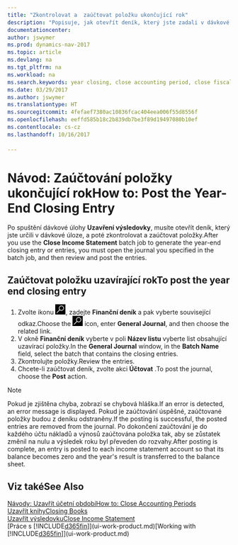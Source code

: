 ```yaml
---
title: "Zkontrolovat a  zaúčtovat položku ukončující rok"
description: "Popisuje, jak otevřít deník, který jste zadali v dávkové úloze doložky výkazu příjmů, a poté zkontrolujte a zaúčtujte položku uzavření konce roku."
documentationcenter: 
author: jswymer
ms.prod: dynamics-nav-2017
ms.topic: article
ms.devlang: na
ms.tgt_pltfrm: na
ms.workload: na
ms.search.keywords: year closing, close accounting period, close fiscal year, bank account detailed trial balance
ms.date: 03/29/2017
ms.author: jswymer
ms.translationtype: HT
ms.sourcegitcommit: 4fefaef7380ac10836fcac404eea006f55d8556f
ms.openlocfilehash: eeffd585b18c2b839db7be3f89d19497080b10ef
ms.contentlocale: cs-cz
ms.lasthandoff: 10/16/2017

---
```

# <a name="how-to-post-the-year-end-closing-entry"></a><span data-ttu-id="25fce-103">Návod: Zaúčtování položky ukončující rok</span><span class="sxs-lookup"><span data-stu-id="25fce-103">How to: Post the Year-End Closing Entry</span></span>
<span data-ttu-id="25fce-104">Po spuštění dávkové úlohy **Uzavření výsledovky**, musíte otevřít deník, který jste určili v dávkové úloze, a poté zkontrolovat a zaúčtovat položky.</span><span class="sxs-lookup"><span data-stu-id="25fce-104">After you use the **Close Income Statement** batch job to generate the year-end closing entry or entries, you must open the journal you specified in the batch job, and then review and post the entries.</span></span>

## <a name="to-post-the-year-end-closing-entry"></a><span data-ttu-id="25fce-105">Zaúčtovat položku uzavírající rok</span><span class="sxs-lookup"><span data-stu-id="25fce-105">To post the year end closing entry</span></span>
1. <span data-ttu-id="25fce-106">Zvolte ikonu ![Vyhledat stránku nebo sestavu](media/ui-search/search_small.png "Ikona Vyhledat stránku nebo sestavu"), zadejte **Finanční deník** a pak vyberte související odkaz.</span><span class="sxs-lookup"><span data-stu-id="25fce-106">Choose the ![Search for Page or Report](media/ui-search/search_small.png "Search for Page or Report icon") icon, enter **General Journal**, and then choose the related link.</span></span>
2. <span data-ttu-id="25fce-107">V okně **Finanční deník** vyberte v poli **Název listu** vyberte list obsahující uzavírací položky.</span><span class="sxs-lookup"><span data-stu-id="25fce-107">In the **General Journal** window, in the **Batch Name** field, select the batch that contains the closing entries.</span></span>
3. <span data-ttu-id="25fce-108">Zkontrolujte položky.</span><span class="sxs-lookup"><span data-stu-id="25fce-108">Review the entries.</span></span>
4. <span data-ttu-id="25fce-109">Chcete-li zaúčtovat deník, zvolte akci **Účtovat** .</span><span class="sxs-lookup"><span data-stu-id="25fce-109">To post the journal, choose the **Post** action.</span></span>

> [!NOTE]  
>   <span data-ttu-id="25fce-110">Pokud je zjištěna chyba, zobrazí se chybová hláška.</span><span class="sxs-lookup"><span data-stu-id="25fce-110">If an error is detected, an error message is displayed.</span></span> <span data-ttu-id="25fce-111">Pokud je zaúčtování úspěšné, zaúčtované položky budou z deníku odstraněny.</span><span class="sxs-lookup"><span data-stu-id="25fce-111">If the posting is successful, the posted entries are removed from the journal.</span></span> <span data-ttu-id="25fce-112">Po dokončení zaúčtování je do každého účtu nákladů a výnosů zaúčtována položka tak, aby se zůstatek změnil na nulu a výsledek roku byl převeden do rozvahy.</span><span class="sxs-lookup"><span data-stu-id="25fce-112">After posting is complete, an entry is posted to each income statement account so that its balance becomes zero and the year's result is transferred to the balance sheet.</span></span>

## <a name="see-also"></a><span data-ttu-id="25fce-113">Viz také</span><span class="sxs-lookup"><span data-stu-id="25fce-113">See Also</span></span>
[<span data-ttu-id="25fce-114">Návody: Uzavřít účetní období</span><span class="sxs-lookup"><span data-stu-id="25fce-114">How to: Close Accounting Periods</span></span>](year-close-account-periods.md)  
[<span data-ttu-id="25fce-115">Uzavřít knihy</span><span class="sxs-lookup"><span data-stu-id="25fce-115">Closing Books</span></span>](year-close-books.md)  
[<span data-ttu-id="25fce-116">Uzavřít výsledovku</span><span class="sxs-lookup"><span data-stu-id="25fce-116">Close Income Statement</span></span>](year-close-income-statement.md)  
<span data-ttu-id="25fce-117">[Práce s [!INCLUDE[d365fin](includes/d365fin_md.md)]](ui-work-product.md)</span><span class="sxs-lookup"><span data-stu-id="25fce-117">[Working with [!INCLUDE[d365fin](includes/d365fin_md.md)]](ui-work-product.md)</span></span>

